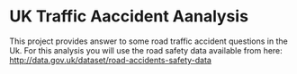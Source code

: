 # UK Traffic Aaccident Aanalysis
This project provides answer to some road traffic accident questions in the Uk.   For this analysis you will use the road safety data available from here: http://data.gov.uk/dataset/road-accidents-safety-data
